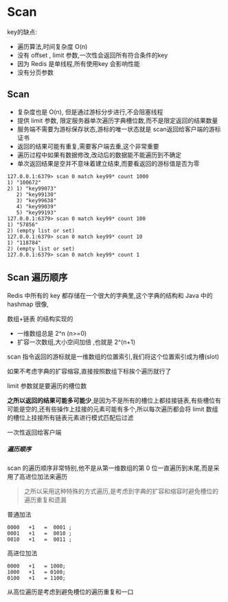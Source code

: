 # Scan

key的缺点:

- 遍历算法,时间复杂度 O(n)
- 没有 offset , limit 参数,一次性会返回所有符合条件的key
- 因为 Redis 是单线程,所有使用key 会影响性能
- 没有分页参数

## Scan

- 复杂度也是 O(n), 但是通过游标分步进行,不会阻塞线程
- 提供 limit 参数, 限定服务器单次遍历字典槽位数,而不是限定返回的结果数量
- 服务端不需要为游标保存状态,游标的唯一状态就是 scan返回给客户端的游标证书
- 返回的结果可能有重复,需要客户端去重,这个非常重要
- 遍历过程中如果有数据修改,改动后的数据能不能遍历到不确定
- 单次返回结果是空并不意味着建立结束,而要看返回的游标值是否为零

```
127.0.0.1:6379> scan 0 match key99* count 1000
1) "100672"
2) 1) "key99073"
   2) "key99130"
   3) "key99638"
   4) "key99039"
   5) "key99193"
127.0.0.1:6379> scan 0 match key99* count 100
1) "57856"
2) (empty list or set)
127.0.0.1:6379> scan 0 match key99* count 10
1) "118784"
2) (empty list or set)
127.0.0.1:6379> scan 0 match key99* count 1
```

## Scan 遍历顺序

Redis 中所有的 key 都存储在一个很大的字典里,这个字典的结构和 Java 中的 hashmap 很像,

数组+链表 的结构实现的

- 一维数组总是 2^n (n>=0)
- 扩容一次数组,大小空间加倍 ,也就是 2^(n+1)

scan 指令返回的游标就是一维数组的位置索引,我们将这个位置索引成为槽(slot)

如果不考虑字典的扩容缩容,直接按照数组下标挨个遍历就行了

limit 参数就是要遍历的槽位数

**之所以返回的结果可能多可能少**,是因为不是所有的槽位上都挂接链表,有些槽位有可能是空的,还有些操作上挂接的元素可能有多个,所以每次遍历都会将 limit 数组的槽位上挂接所有链表元素进行模式匹配后过滤

一次性返回给客户端

##### 遍历顺序

scan 的遍历顺序非常特别,他不是从第一维数组的第 0 位一直遍历到末尾,而是采用了高进位加法来遍历

> 之所以采用这种特殊的方式遍历,是考虑到字典的扩容和缩容时避免槽位的遍历重复和遗漏

普通加法

```
0000   +1   =  0001 ; 
0001   +1   =  0010 ;
0010   +1   =  0011 ;
```

高进位加法

```
0000   +1   = 1000;
1000   +1   = 0100;
0100   +1   = 1100;
```

从高位遍历是考虑到避免槽位的遍历重复和一口







